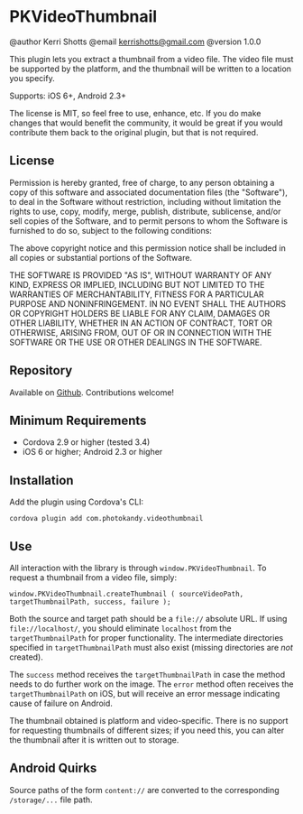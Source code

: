 # PKVideoThumbnail

@author Kerri Shotts
@email kerrishotts@gmail.com
@version 1.0.0

This plugin lets you extract a thumbnail from a video file. The video file must be
supported by the platform, and the thumbnail will be written to a location you 
specify. 

Supports: iOS 6+, Android 2.3+

The license is MIT, so feel free to use, enhance, etc. If you do make changes that would
benefit the community, it would be great if you would contribute them back to the original
plugin, but that is not required.

## License

Permission is hereby granted, free of charge, to any person obtaining a copy of this
software and associated documentation files (the "Software"), to deal in the Software
without restriction, including without limitation the rights to use, copy, modify,
merge, publish, distribute, sublicense, and/or sell copies of the Software, and to
permit persons to whom the Software is furnished to do so, subject to the following
conditions:

The above copyright notice and this permission notice shall be included in all copies
or substantial portions of the Software.

THE SOFTWARE IS PROVIDED "AS IS", WITHOUT WARRANTY OF ANY KIND, EXPRESS OR IMPLIED,
INCLUDING BUT NOT LIMITED TO THE WARRANTIES OF MERCHANTABILITY, FITNESS FOR A PARTICULAR
PURPOSE AND NONINFRINGEMENT. IN NO EVENT SHALL THE AUTHORS OR COPYRIGHT HOLDERS BE
LIABLE FOR ANY CLAIM, DAMAGES OR OTHER LIABILITY, WHETHER IN AN ACTION OF CONTRACT, TORT
OR OTHERWISE, ARISING FROM, OUT OF OR IN CONNECTION WITH THE SOFTWARE OR THE USE OR
OTHER DEALINGS IN THE SOFTWARE.

## Repository

Available on [Github](https://github.com/photokandyStudios/PKVideoThumbnail). Contributions welcome!

## Minimum Requirements

* Cordova 2.9 or higher (tested 3.4)
* iOS 6 or higher; Android 2.3 or higher

## Installation

Add the plugin using Cordova's CLI:

```
cordova plugin add com.photokandy.videothumbnail
```

## Use

All interaction with the library is through `window.PKVideoThumbnail`. To request a thumbnail from a video file, simply:

```
window.PKVideoThumbnail.createThumbnail ( sourceVideoPath, targetThumbnailPath, success, failure );
```

Both the source and target path should be a `file://` absolute URL. If using `file://localhost/`, you should eliminate `localhost` from the `targetThumbnailPath` for proper functionality. The intermediate directories specified in `targetThumbnailPath` must also exist (missing directories are *not* created).

The `success` method receives the `targetThumbnailPath` in case the method needs to do further work on the image. The `error` method often receives the `targetThumbnailPath` on iOS, but will receive an error message indicating cause of failure on Android. 

The thumbnail obtained is platform and video-specific. There is no support for requesting thumbnails of different sizes; if you need this, you can alter the thumbnail after it is written out to storage.

## Android Quirks

Source paths of the form `content://` are converted to the corresponding `/storage/...` file path.
